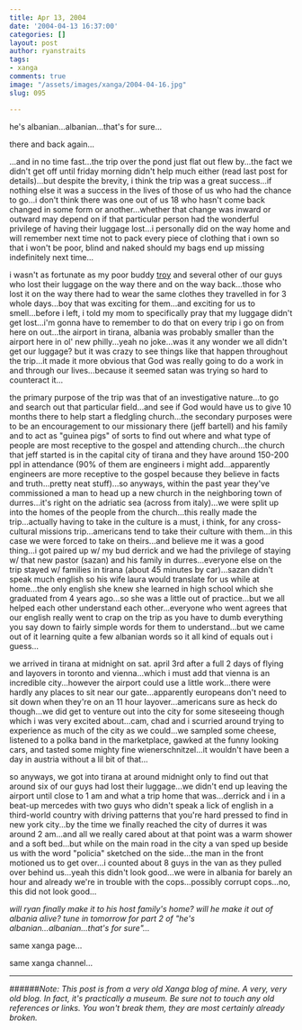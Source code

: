 ```yaml
---
title: Apr 13, 2004
date: '2004-04-13 16:37:00'
categories: []
layout: post
author: ryanstraits
tags:
- xanga
comments: true
image: "/assets/images/xanga/2004-04-16.jpg"
slug: 095

---
```

he's albanian...albanian...that's for sure...

<!-- break -->

there and back again...

...and in no time fast...the trip over the pond just flat out flew by...the fact we didn't get off until friday morning didn't help much either (read last post for details)...but despite the brevity, i think the trip was a great success...if nothing else it was a success in the lives of those of us who had the chance to go...i don't think there was one out of us 18 who hasn't come back changed in some form or another...whether that change was inward or outward may depend on if that particular person had the wonderful privilege of having their luggage lost...i personally did on the way home and will remember next time not to pack every piece of clothing that i own so that i won't be poor, blind and naked should my bags end up missing indefinitely next time...

i wasn't as fortunate as my poor buddy <a href="http://www.xanga.com/abertroyle" target="_blank">troy</a> and several other of our guys who lost their luggage on the way there and on the way back...those who lost it on the way there had to wear the same clothes they travelled in for 3 whole days...boy that was exciting for them...and exciting for us to smell...before i left, i told my mom to specifically pray that my luggage didn't get lost...i'm gonna have to remember to do that on every trip i go on from here on out...the airport in tirana, albania was probably smaller than the airport here in ol' new philly...yeah no joke...was it any wonder we all didn't get our luggage? but it was crazy to see things like that happen throughout the trip...it made it more obvious that God was really going to do a work in and through our lives...because it seemed satan was trying so hard to counteract it...

the primary purpose of the trip was that of an investigative nature...to go and search out that particular field...and see if God would have us to give 10 months there to help start a fledgling church...the secondary purposes were to be an encouragement to our missionary there (jeff bartell) and his family and to act as "guinea pigs" of sorts to find out where and what type of people are most receptive to the gospel and attending church...the church that jeff started is in the capital city of tirana and they have around 150-200 ppl in attendance (90% of them are engineers i might add...apparently engineers are more receptive to the gospel because they believe in facts and truth...pretty neat stuff)...so anyways, within the past year they've commissioned a man to head up a new church in the neighboring town of durres...it's right on the adriatic sea (across from italy)...we were split up into the homes of the people from the church...this really made the trip...actually having to take in the culture is a must, i think, for any cross-cultural missions trip...americans tend to take their culture with them...in this case we were forced to take on theirs...and believe me it was a good thing...i got paired up w/ my bud derrick and we had the privilege of staying w/ that new pastor (sazan) and his family in durres...everyone else on the trip stayed w/ families in tirana (about 45 minutes by car)...sazan didn't speak much english so his wife laura would translate for us while at home...the only english she knew she learned in high school which she graduated from 4 years ago...so she was a little out of practice...but we all helped each other understand each other...everyone who went agrees that our english really went to crap on the trip as you have to dumb everything you say down to fairly simple words for them to understand...but we came out of it learning quite a few albanian words so it all kind of equals out i guess...

we arrived in tirana at midnight on sat. april 3rd after a full 2 days of flying and layovers in toronto and vienna...which i must add that vienna is an incredible city...however the airport could use a little work...there were hardly any places to sit near our gate...apparently europeans don't need to sit down when they're on an 11 hour layover...americans sure as heck do though...we did get to venture out into the city for some siteseeing though which i was very excited about...cam, chad and i scurried around trying to experience as much of the city as we could...we sampled some cheese, listened to a polka band in the marketplace, gawked at the funny looking cars, and tasted some mighty fine wienerschnitzel...it wouldn't have been a day in austria without a lil bit of that...

so anyways, we got into tirana at around midnight only to find out that around six of our guys had lost their luggage...we didn't end up leaving the airport until close to 1 am and what a trip home that was...derrick and i in a beat-up mercedes with two guys who didn't speak a lick of english in a third-world country with driving patterns that you're hard pressed to find in new york city...by the time we finally reached the city of durres it was around 2 am...and all we really cared about at that point was a warm shower and a soft bed...but while on the main road in the city a van sped up beside us with the word "policia" sketched on the side...the man in the front motioned us to get over...i counted about 8 guys in the van as they pulled over behind us...yeah this didn't look good...we were in albania for barely an hour and already we're in trouble with the cops...possibly corrupt cops...no, this did not look good...

<em>will ryan finally make it to his host family's home? will he make it out of albania alive? tune in tomorrow for part 2 of "he's albanian...albanian...that's for sure"...</em>

same xanga page...

same xanga channel...

---

######*Note: This post is from a very old Xanga blog of mine. A very, very old blog. In fact, it's practically a museum. Be sure not to touch any old references or links. You won't break them, they are most certainly already broken.*